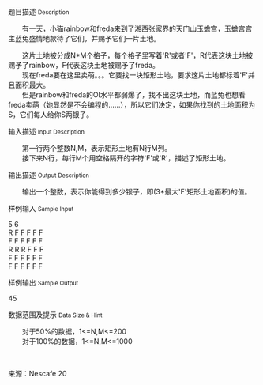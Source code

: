 <div class="panel panel-default">
<div class="area-title">
<span>
题目描述
<small>Description</small>
</span></div>
<div class="panel-body">

<p>　　<span>有一天，小猫rainbow和freda来到了湘西张家界的天门山玉蟾宫，玉蟾宫宫主蓝兔盛情地款待了它们，并赐予它们一片土地。</span></p>
<p><span><span>　　这片土地被分成N*M个格子，每个格子里写着'R'或者'F'，R代表这块土地被赐予了rainbow，F代表这块土地被赐予了freda。</span><br><span>　　现在freda要在这里卖萌。。。它要找一块矩形土地，要求这片土地都标着'F'并且面积最大。</span><br><span>　　但是rainbow和freda的OI水平都弱爆了，找不出这块土地，而蓝兔也想看freda卖萌（她显然是不会编程的……），所以它们决定，如果你找到的土地面积为S，它们每人给你S两银子。</span></span></p>

</div>
</div>

<div class="panel panel-default">
<div class="area-title">
<span>
输入描述
<small>Input Description</small>
</span></div>
<div class="panel-body">
<p><span>　　第一行两个整数N,M，表示矩形土地有N行M列。</span><br><span>　　接下来N行，每行M个用空格隔开的字符'F'或'R'，描述了矩形土地。</span></p>

</div>
</div>
<div  class="panel panel-default">
<div class="area-title">
<span>
输出描述
<small>Output Description</small>
</span></div>
<div class="panel-body">

<p><span>　　输出一个整数，表示你能得到多少银子，即(3*最大'F'矩形土地面积)的值。</span></p>

</div>
</div>


<div class="panel panel-default">
<div class="area-title">
<span>
样例输入
<small>Sample Input</small>
</span></div>
<div class="panel-body">
<p>5 6<br>R F F F F F<br>F F F F F F<br>R R R F F F<br>F F F F F F<br>F F F F F F</p>

</div>
</div>

<div class="panel panel-default">
<div class="area-title">
<span>
样例输出
<small>Sample Output</small>
</span></div>
<div class="panel-body">
<p>45</p>

</div>
</div>

<div class="panel panel-default">
<div class="area-title">
<span>
数据范围及提示
<small>Data Size & Hint</small>
</span></div>
<div class="panel-body">
<p><span>　　对于50%的数据，1&lt;=N,M&lt;=200</span><br><span>　　对于100%的数据，1&lt;=N,M&lt;=1000</span></p>
<p><span><br></span></p>
<p><span>来源：Nescafe 20</span></p>
</div>
</div>